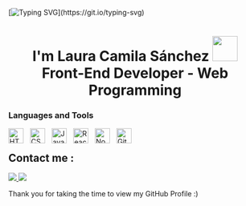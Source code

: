 


[![Typing SVG](https://readme-typing-svg.herokuapp.com/?color=696969&size=50&center=true&vCenter=true&width=1000&lines=Hello+World!)](https://git.io/typing-svg)


<h1 align='center'>I'm Laura Camila Sánchez <img src="https://user-images.githubusercontent.com/74615811/176965160-77dbc9b7-98bc-4c65-97ef-aee35f106fdb.gif" width = 50px> <br />Front-End Developer - Web Programming</h1>

### Languages and Tools

<img align="left" alt="HTML" width="30px" style="padding-right:10px;" src="https://cdn.jsdelivr.net/gh/devicons/devicon/icons/html5/html5-plain.svg" />
<img align="left" alt="CSS" width="30px" style="padding-right:10px;" src="https://cdn.jsdelivr.net/gh/devicons/devicon/icons/css3/css3-plain.svg" />
<img align="left" alt="JavaScript" width="30px" style="padding-right:10px;" src="https://cdn.jsdelivr.net/gh/devicons/devicon/icons/javascript/javascript-plain.svg" />
<img align="left" alt="React" width="30px" style="padding-right:10px;" src="https://cdn.jsdelivr.net/gh/devicons/devicon/icons/react/react-original.svg" />
<img align="left" alt="NodeJS" width="30px" style="padding-right:10px;" src="https://cdn.jsdelivr.net/gh/devicons/devicon/icons/nodejs/nodejs-original.svg" />
<img align="left" alt="GitHub" width="30px" style="padding-right:10px;" src="https://cdn.jsdelivr.net/gh/devicons/devicon/icons/github/github-original.svg" />
<br />

<h2 align="left">Contact me :</h2>
<p align="left">
  
  <a href="https://www.linkedin.com/in/camiilasanr/" target="_blank" alt="Linkedin">
    <img src="https://img.shields.io/badge/-LinkedIn-%230077B5?style=for-the-badge&logo=linkedin&logoColor=white" target="_blank" />
  </a>
<a href="https://www.instagram.com/camiilasanr/" target="_blank" alt="Instagram">
    <img src="https://img.shields.io/badge/-Instagram-%23E4405F?style=for-the-badge&logo=instagram&logoColor=white" />
  </a>

<p>Thank you for taking the time to view my GitHub Profile :)</p>

 
